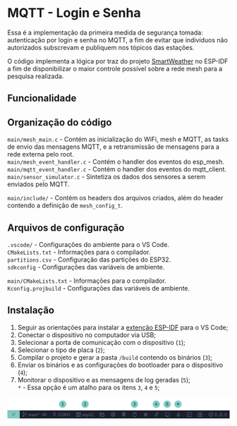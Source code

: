 # MQTT - Login e Senha

Essa é a implementação da primeira medida de segurança tomada: autenticação por login e senha no MQTT, a fim de evitar que indivíduos não autorizados subscrevam e publiquem nos tópicos das estações.  

O código implementa a lógica por traz do projeto [SmartWeather](https://github.com/senavn/SmartWeather-painlessMesh) no ESP-IDF a fim de disponibilizar o maior controle possível sobre a rede mesh para a pesquisa realizada.

## Funcionalidade



## Organização do código

`main/mesh_main.c` - Contém as inicialização do WiFi, mesh e MQTT, as tasks de envio das mensagens MQTT, e a retransmissão de mensagens para a rede externa pelo root.  
`main/mesh_event_handler.c` - Contém o handler dos eventos do esp_mesh.  
`main/mqtt_event_handler.c` - Contém o handler dos eventos do mqtt_client.  
`main/sensor_simulator.c` - Sintetiza os dados dos sensores a serem enviados pelo MQTT.
  
`main/include/` - Contém os headers dos arquivos criados, além do header contendo a definição de `mesh_config_t`.

## Arquivos de configuração

`.vscode/` - Configurações do ambiente para o VS Code.  
`CMakeLists.txt` - Informações para o compilador.  
`partitions.csv` - Configuração das partições do ESP32.  
`sdkconfig` - Configurações das variáveis de ambiente.  
  
`main/CMakeLists.txt` - Informações para o compilador.  
`Kconfig.projbuild` - Configurações das variáveis de ambiente.  

## Instalação

1. Seguir as orientações para instalar a [extenção ESP-IDF](https://github.com/espressif/vscode-esp-idf-extension/blob/master/docs/tutorial/install.md) para o VS Code;  
2. Conectar o dispositivo no computador via USB;  
3. Selecionar a porta de comunicação com o dispositivo (`1`);  
4. Selecionar o tipo de placa (`2`);  
5. Compilar o projeto e gerar a pasta `/build` contendo os binários (`3`);  
6. Enviar os binários e as configurações do bootloader para o dispositivo (`4`);  
7. Monitorar o dispositivo e as mensagens de log geradas (`5`);  
`*` - Essa opção é um atalho para os itens `3`, `4` e `5`;  

![](../images/vscode.png)


